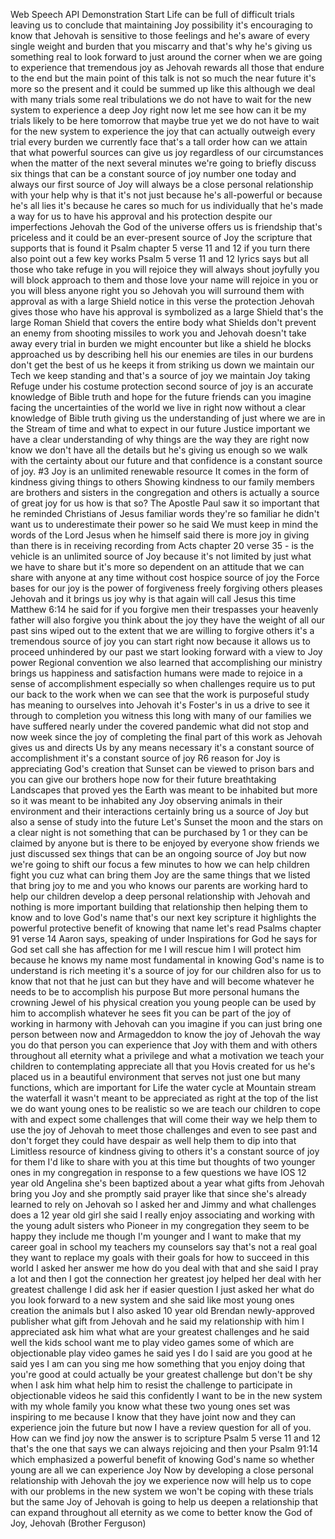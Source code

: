 
Web Speech API Demonstration
Start
Life can be full of difficult trials leaving us to conclude that maintaining Joy possibility it's encouraging to know that Jehovah is sensitive to those feelings and he's aware of every single weight and burden that you miscarry and that's why he's giving us something real to look forward to just around the corner when we are going to experience that tremendous joy as Jehovah rewards all those that endure to the end but the main point of this talk is not so much the near future it's more so the present and it could be summed up like this although we deal with many trials some real tribulations we do not have to wait for the new system to experience a deep Joy right now let me see how can it be my trials likely to be here tomorrow that maybe true yet we do not have to wait for the new system to experience the joy that can actually outweigh every trial every burden we currently face that's a tall order how can we attain that what powerful sources can give us joy regardless of our circumstances when the matter of the next several minutes we're going to briefly discuss six things that can be a constant source of joy number one today and always our first source of Joy will always be a close personal relationship with your help why is that it's not just because he's all-powerful or because he's all lies it's because he cares so much for us individually that he's made a way for us to have his approval and his protection despite our imperfections Jehovah the God of the universe offers us is friendship that's priceless and it could be an ever-present source of Joy the scripture that supports that is found it Psalm chapter 5 verse 11 and 12 if you turn there also point out a few key works Psalm 5 verse 11 and 12 lyrics says but all those who take refuge in you will rejoice they will always shout joyfully you will block approach to them and those love your name will rejoice in you or you will bless anyone right you so Jehovah you will surround them with approval as with a large Shield notice in this verse the protection Jehovah gives those who have his approval is symbolized as a large Shield that's the large Roman Shield that covers the entire body what Shields don't prevent an enemy from shooting missiles to work you and Jehovah doesn't take away every trial in burden we might encounter but like a shield he blocks approached us by describing hell his our enemies are tiles in our burdens don't get the best of us he keeps it from striking us down we maintain our Tech we keep standing and that's a source of joy we maintain Joy taking Refuge under his costume protection second source of joy is an accurate knowledge of Bible truth and hope for the future friends can you imagine facing the uncertainties of the world we live in right now without a clear knowledge of Bible truth giving us the understanding of just where we are in the Stream of time and what to expect in our future Justice important we have a clear understanding of why things are the way they are right now know we don't have all the details but he's giving us enough so we walk with the certainty about our future and that confidence is a constant source of joy. #3 Joy is an unlimited renewable resource It comes in the form of kindness giving things to others Showing kindness to our family members are brothers and sisters in the congregation and others is actually a source of great joy for us how is that so? The Apostle Paul saw it so important that he reminded Christians of Jesus familiar words they're so familiar he didn't want us to underestimate their power so he said We must keep in mind the words of the Lord Jesus when he himself said there is more joy in giving than there is in receiving recording from Acts chapter 20 verse 35 - is the vehicle is an unlimited source of Joy because it's not limited by just what we have to share but it's more so dependent on an attitude that we can share with anyone at any time without cost hospice source of joy the Force bases for our joy is the power of forgiveness freely forgiving others pleases Jehovah and it brings us joy why is that again will call Jesus this time Matthew 6:14 he said for if you forgive men their trespasses your heavenly father will also forgive you think about the joy they have the weight of all our past sins wiped out to the extent that we are willing to forgive others it's a tremendous source of joy you can start right now because it allows us to proceed unhindered by our past we start looking forward with a view to Joy power Regional convention we also learned that accomplishing our ministry brings us happiness and satisfaction humans were made to rejoice in a sense of accomplishment especially so when challenges require us to put our back to the work when we can see that the work is purposeful study has meaning to ourselves into Jehovah it's Foster's in us a drive to see it through to completion you witness this long with many of our families we have suffered nearly under the covered pandemic what did not stop and now week since the joy of completing the final part of this work as Jehovah gives us and directs Us by any means necessary it's a constant source of accomplishment it's a constant source of joy R6 reason for Joy is appreciating God's creation that Sunset can be viewed to prison bars and you can give our brothers hope now for their future breathtaking Landscapes that proved yes the Earth was meant to be inhabited but more so it was meant to be inhabited any Joy observing animals in their environment and their interactions certainly bring us a source of Joy but also a sense of study into the future Let's Sunset the moon and the stars on a clear night is not something that can be purchased by 1 or they can be claimed by anyone but is there to be enjoyed by everyone show friends we just discussed sex things that can be an ongoing source of Joy but now we're going to shift our focus a few minutes to how we can help children fight you cuz what can bring them Joy are the same things that we listed that bring joy to me and you who knows our parents are working hard to help our children develop a deep personal relationship with Jehovah and nothing is more important building that relationship then helping them to know and to love God's name that's our next key scripture it highlights the powerful protective benefit of knowing that name let's read Psalms chapter 91 verse 14 Aaron says, speaking of under Inspirations for God he says for God set call she has affection for me I will rescue him I will protect him because he knows my name most fundamental in knowing God's name is to understand is rich meeting it's a source of joy for our children also for us to know that not that he just can but they have and will become whatever he needs to be to accomplish his purpose But more personal humans the crowning Jewel of his physical creation you young people can be used by him to accomplish whatever he sees fit you can be part of the joy of working in harmony with Jehovah can you imagine if you can just bring one person between now and Armageddon to know the joy of Jehovah the way you do that person you can experience that Joy with them and with others throughout all eternity what a privilege and what a motivation we teach your children to contemplating appreciate all that you Hovis created for us he's placed us in a beautiful environment that serves not just one but many functions, which are important for Life the water cycle at Mountain stream the waterfall it wasn't meant to be appreciated as right at the top of the list we do want young ones to be realistic so we are teach our children to cope with and expect some challenges that will come their way we help them to use the joy of Jehovah to meet those challenges and even to see past and don't forget they could have despair as well help them to dip into that Limitless resource of kindness giving to others it's a constant source of joy for them I'd like to share with you at this time but thoughts of two younger ones in my congregation in response to a few questions we have IOS 12 year old Angelina she's been baptized about a year what gifts from Jehovah bring you Joy and she promptly said prayer like that since she's already learned to rely on Jehovah so I asked her and Jimmy and what challenges does a 12 year old girl she said I really enjoy associating and working with the young adult sisters who Pioneer in my congregation they seem to be happy they include me though I'm younger and I want to make that my career goal in school my teachers my counselors say that's not a real goal they want to replace my goals with their goals for how to succeed in this world I asked her answer me how do you deal with that and she said I pray a lot and then I got the connection her greatest joy helped her deal with her greatest challenge I did ask her if easier question I just asked her what do you look forward to a new system and she said like most young ones creation the animals but I also asked 10 year old Brendan newly-approved publisher what gift from Jehovah and he said my relationship with him I appreciated ask him what what are your greatest challenges and he said well the kids school want me to play video games some of which are objectionable play video games he said yes I do I said are you good at he said yes I am can you sing me how something that you enjoy doing that you're good at could actually be your greatest challenge but don't be shy when I ask him what help him to resist the challenge to participate in objectionable videos he said this confidently I want to be in the new system with my whole family you know what these two young ones set was inspiring to me because I know that they have joint now and they can experience join the future but now I have a review question for all of you. How can we find joy now the answer is to scripture Psalm 5 verse 11 and 12 that's the one that says we can always rejoicing and then your Psalm 91:14 which emphasized a powerful benefit of knowing God's name so whether young are all we can experience Joy Now by developing a close personal relationship with Jehovah the joy we experience now will help us to cope with our problems in the new system we won't be coping with these trials but the same Joy of Jehovah is going to help us deepen a relationship that can expand throughout all eternity as we come to better know the God of Joy, Jehovah (Brother Ferguson)